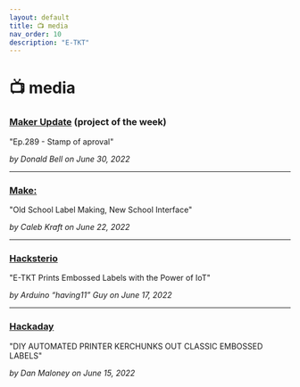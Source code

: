 ```yaml
---
layout: default
title: 📺 media
nav_order: 10
description: "E-TKT"
---
```


# 📺 **media**

### <a href="https://www.youtube.com/watch?v=3jpaBhROYGc" target="_blank">Maker Update</a> (project of the week)
"Ep.289 - Stamp of aproval"

*by Donald Bell on June 30, 2022*

----

### <a href="https://makezine.com/article/maker-news/old-school-label-making-new-school-interface/" target="_blank">Make:</a>
"Old School Label Making, New School Interface"

*by Caleb Kraft on June 22, 2022*

----

### <a href="https://www.hackster.io/news/e-tkt-prints-embossed-labels-with-the-power-of-iot-5ad25299cf22" target="_blank">Hacksterio</a>
"E-TKT Prints Embossed Labels with the Power of IoT"

*by Arduino “having11” Guy on June 17, 2022*

----

### <a href="https://hackaday.com/2022/06/15/diy-automated-printer-kerchunks-out-classic-embossed-labels/" target="_blank">Hackaday</a>
"DIY AUTOMATED PRINTER KERCHUNKS OUT CLASSIC EMBOSSED LABELS"

*by Dan Maloney on June 15, 2022*
